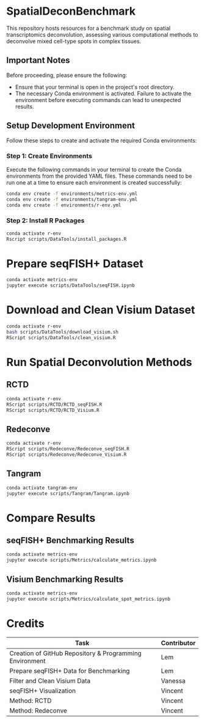 # SpatialDeconBenchmark

This repository hosts resources for a benchmark study on spatial transcriptomics deconvolution, assessing various computational methods to deconvolve mixed cell-type spots in complex tissues.

## Important Notes

Before proceeding, please ensure the following:
- Ensure that your terminal is open in the project's root directory.
- The necessary Conda environment is activated. Failure to activate the environment before executing commands can lead to unexpected results.

## Setup Development Environment

Follow these steps to create and activate the required Conda environments:

### Step 1: Create Environments

Execute the following commands in your terminal to create the Conda environments from the provided YAML files. These commands need to be run one at a time to ensure each environment is created successfully:

```bash
conda env create -f environments/metrics-env.yml
conda env create -f environments/tangram-env.yml
conda env create -f environments/r-env.yml
```

### Step 2: Install R Packages
```bash
conda activate r-env
Rscript scripts/DataTools/install_packages.R
```

# Prepare seqFISH+ Dataset

```bash
conda activate metrics-env
jupyter execute scripts/DataTools/seqFISH.ipynb
```

# Download and Clean Visium Dataset

```bash
conda activate r-env
bash scripts/DataTools/download_visium.sh
RScript scripts/DataTools/clean_visium.R
```

# Run Spatial Deconvolution Methods

## RCTD
```bash
conda activate r-env
RScript scripts/RCTD/RCTD_seqFISH.R
RScript scripts/RCTD/RCTD_Visium.R
```

## Redeconve
```bash
conda activate r-env
RScript scripts/Redeconve/Redeconve_seqFISH.R
RScript scripts/Redeconve/Redeconve_Visium.R
```

## Tangram
```bash
conda activate tangram-env
jupyter execute scripts/Tangram/Tangram.ipynb
```

# Compare Results

## seqFISH+ Benchmarking Results

```bash
conda activate metrics-env
jupyter execute scripts/Metrics/calculate_metrics.ipynb
```

## Visium Benchmarking Results

```bash
conda activate metrics-env
jupyter execute scripts/Metrics/calculate_spot_metrics.ipynb
```

# Credits

| Task                                                    | Contributor |
|---------------------------------------------------------|-------------|
| Creation of GitHub Repository & Programming Environment | Lem         |
| Prepare seqFISH+ Data for Benchmarking                  | Lem         |
| Filter and Clean Visium Data                            | Vanessa     |
| seqFISH+ Visualization                                  | Vincent     |
| Method: RCTD                                            | Vincent     |
| Method: Redeconve                                       | Vincent     |
